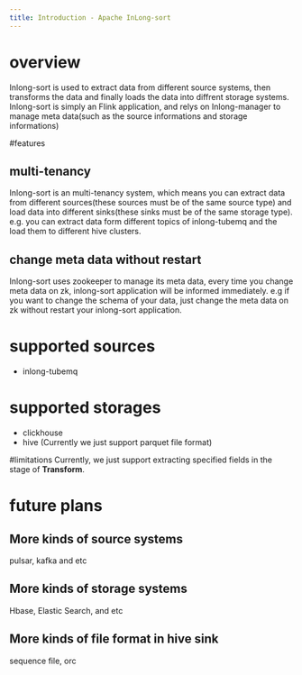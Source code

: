 ```yaml
---
title: Introduction - Apache InLong-sort
---
```


# overview
Inlong-sort is used to extract data from different source systems, then transforms the data and finally loads the data into diffrent storage systems.
Inlong-sort is simply an Flink application, and relys on Inlong-manager to manage meta data(such as the source informations and storage informations)

#features
## multi-tenancy
Inlong-sort is an multi-tenancy system, which means you can extract data from different sources(these sources must be of the same source type) and load data into different sinks(these sinks must be of the same storage type).
e.g. you can extract data form different topics of inlong-tubemq and the load them to different hive clusters.

## change meta data without restart
Inlong-sort uses zookeeper to manage its meta data, every time you change meta data on zk, inlong-sort application will be informed immediately.
e.g if you want to change the schema of your data, just change the meta data on zk without restart your inlong-sort application.

# supported sources
- inlong-tubemq

# supported storages
- clickhouse
- hive (Currently we just support parquet file format)

#limitations
Currently, we just support extracting specified fields in the stage of **Transform**.

# future plans
## More kinds of source systems
pulsar, kafka and etc

## More kinds of storage systems
Hbase, Elastic Search, and etc

## More kinds of file format in hive sink
sequence file, orc